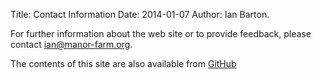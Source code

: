 Title: Contact Information
Date: 2014-01-07
Author: Ian Barton.

For further information about the web site or to provide feedback, please contact ian@manor-farm.org.

The contents of this site are also available from [GitHub](https://github.com/geekinthesticks/dodcott-cum-wilkesley)
